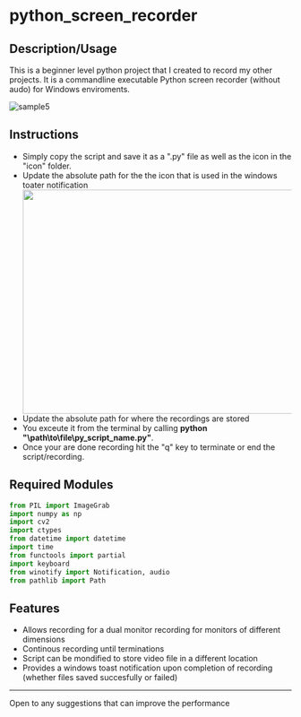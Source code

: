# python_screen_recorder

## Description/Usage

This is a beginner level python project that I created to record my other projects. It is a commandline executable Python screen recorder (without audo) for Windows enviroments.

![sample5](https://user-images.githubusercontent.com/68747084/230796396-5dcfda01-609c-487e-811c-b21fecf12637.gif)

## Instructions
<ul>
<li>Simply copy the script and save it as a ".py" file as well as the icon in the "icon" folder.</li>
<li>Update the absolute path for the the icon that is used in the windows toater notification</li> 

<img src="https://user-images.githubusercontent.com/68747084/230797965-ac31bd7b-d50e-4b2e-86fd-7a8a0e9894f4.png" width="600px" height="400px">

<li>Update the absolute path for where the recordings are stored</li> 

<li>You exceute it from the terminal by calling <b>python "\path\to\file\py_script_name.py"</b>.</li>

<li>Once your are done recording hit the "q" key to terminate or end the script/recording.</li>
</ul>




## Required Modules
```python
from PIL import ImageGrab 
import numpy as np
import cv2 
import ctypes 
from datetime import datetime 
import time 
from functools import partial
import keyboard
from winotify import Notification, audio
from pathlib import Path
```



## Features
<ul>
<li>Allows recording for a dual monitor recording for monitors of different dimensions</li>
<li>Continous recording until terminations</li>
<li>Script can be mondified to store video file in a different location</li> 
<li>Provides a windows toast notification upon completion of recording (whether files saved succesfully or failed)</li>
</ul>



<hr>
Open to any suggestions that can improve the performance




